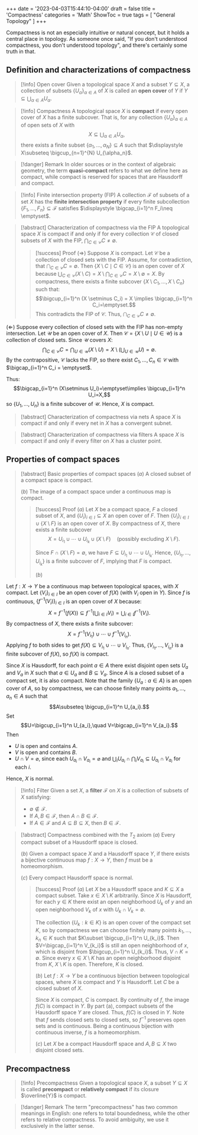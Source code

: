 +++
date = '2023-04-03T15:44:10-04:00'
draft = false
title = 'Compactness'
categories = 'Math'
ShowToc = true
tags = [ "General Topology" ]
+++

Compactness is not an especially intuitive or natural concept, but it holds a central place in topology. As someone once said, "If you don't understood compactness, you don't understood topology", and there's certainly some truth in that.
## Definition and characterizations of compactness

> [!info] Open cover
> Given a topological space $X$ and a subset $Y\subseteq X$, a collection of subsets $\{U_{\alpha}\}_{\alpha\in A}$ of $X$ is called an **open cover** of $Y$ if $\displaystyle Y\subseteq \bigcup_{\alpha\in A} U_{\alpha}$.

> [!info] Compactness
> A topological space $X$ is **compact** if every open cover of $X$ has a finite subcover. That is, for any collection $\{U_\alpha\}_{\alpha\in A}$ of open sets of $X$ with $$X\subseteq \bigcup_{\alpha\in A} U_\alpha,$$ there exists a finite subset $\{\alpha_1,\dots,\alpha_N\}\subseteq A$ such that $\displaystyle X\subseteq \bigcup_{n=1}^{N} U_{\alpha_n}$.

> [!danger] Remark
> In older sources or in the context of algebraic geometry, the term **quasi-compact** refers to what we define here as compact, while compact is reserved for spaces that are Hausdorff and compact.

> [!info] Finite intersection property (FIP)
> A collection $\mathcal{F}$ of subsets of a set $X$ has the **finite intersection property** if every finite subcollection $\{F_1,\dots,F_n\}\subseteq \mathcal{F}$ satisfies $\displaystyle \bigcap_{i=1}^n F_i\neq \emptyset$.

> [!abstract] Characterization of compactness via the FIP
> A topological space $X$ is compact if and only if for every collection $\mathcal{C}$ of closed subsets of $X$ with the FIP, $\displaystyle \bigcap_{C\in \mathcal{C}} C\neq \emptyset$.
> > [!success] Proof
> > $(\Rightarrow)$ Suppose $X$ is compact. Let $\mathcal{C}$ be a collection of closed sets with the FIP. Assume, for contradiction, that $\bigcap_{C\in \mathcal{C}} C=\emptyset$. Then $\{X\setminus C\mid C\in \mathcal{C}\}$ is an open cover of $X$ because $\bigcup_{C\in \mathcal{C}} (X\setminus C)=X\setminus \bigcap_{C\in \mathcal{C}} C=X\setminus \emptyset=X$. By compactness, there exists a finite subcover $\{X \setminus C_1, \dots, X \setminus C_n\}$ such that: $$\bigcup_{i=1}^n (X \setminus C_i) = X \implies \bigcap_{i=1}^n C_i=\emptyset.$$
  This contradicts the FIP of $\mathcal{C}$. Thus, $\bigcap_{C \in \mathcal{C}} C \neq \emptyset$.  

$(\Leftarrow)$ Suppose every collection of closed sets with the FIP has non-empty intersection. Let $\mathcal{U}$ be an open cover of $X$. Then $\mathcal{C} = \{X \setminus U \mid U \in \mathcal{U}\}$ is a collection of closed sets. Since $\mathcal{U}$ covers $X$:  
$$\bigcap_{C \in \mathcal{C}} C = \bigcap_{U \in \mathcal{U}} (X \setminus U) = X \setminus \left( \bigcup_{U \in \mathcal{U}} U \right) = \emptyset.$$
  By the contrapositive, $\mathcal{C}$ lacks the FIP, so there exist $C_1, \dots, C_n \in \mathcal{C}$ with $\bigcap_{i=1}^n C_i = \emptyset$.

Thus: $$\bigcap_{i=1}^n (X\setminus U_i)=\emptyset\implies \bigcup_{i=1}^n U_i=X,$$so $\{U_1, \dots, U_n\}$ is a finite subcover of $\mathcal{U}$. Hence, $X$ is compact.

> [!abstract] Characterization of compactness via nets
> A space $X$ is compact if and only if every net in $X$ has a convergent subnet.

> [!abstract] Characterization of compactness via filters
> A space $X$ is compact if and only if every filter on $X$ has a cluster point.
## Properties of compact spaces

> [!abstract] Basic properties of compact spaces
> $(a)$ A closed subset of a compact space is compact.
> 
> $(b)$ The image of a compact space under a continuous map is compact.
> > [!success] Proof
> > $(a)$ Let $X$ be a compact space, $F$ a closed subset of $X$, and $\{U_i\}_{i\in I}\subseteq X$ an open cover of $F$. Then $\{U_i\}_{i\in I}\cup \{X\setminus F\}$ is an open cover of $X$. By compactness of $X$, there exists a finite subcover $$X=U_{i_1}\cup \cdots\cup U_{i_k}\cup (X\setminus F)\quad (\text{possibly excluding }X\setminus F).$$
> > 
> > Since $F\cap (X\setminus F)=\emptyset$, we have $F\subseteq U_{i_1} \cup \cdots \cup U_{i_k}$. Hence, $\{U_{i_1},\dots,U_{i_k}\}$ is a finite subcover of $F$, implying that $F$ is compact.
> > 
> > $(b)$

Let $f:X\to Y$ be a continuous map between topological spaces, with $X$ compact. Let $\{V_i\}_{i \in I}$ be an open cover of $f(X)$ (with $V_i$ open in $Y$). Since $f$ is continuous, $\{f^{-1}(V_i)\}_{i\in I}$ is an open cover of $X$ because:
$$X=f^{-1}(f(X))\subseteq f^{-1}\left(\bigcup_{i\in I} V_i\right)=\bigcup_{i\in I} f^{-1}(V_i).$$
By compactness of $X$, there exists a finite subcover:
$$X=f^{-1}(V_{i_1})\cup\cdots \cup f^{-1}(V_{i_n}).$$
Applying $f$ to both sides to get $f(X)\subseteq V_{i_1}\cup \cdots\cup V_{i_n}$. Thus, $\{V_{i_1}, \dots, V_{i_n}\}$ is a finite subcover of $f(X)$, so $f(X)$ is compact.


Since $X$ is Hausdorff, for each point $a\in A$ there exist disjoint open sets $U_a$ and $V_a$ in $X$ such that $a\in U_a$ and $B\subseteq V_a$. Since $A$ is a closed subset of a compact set, it is also compact. Note that the family $\{U_a:a\in A\}$ is an open cover of $A$, so by compactness, we can choose finitely many points $a_1,\dots,a_n\in A$ such that
$$A\subseteq \bigcup_{i=1}^n U_{a_i}.$$
Set $$U=\bigcup_{i=1}^n U_{a_i},\quad V=\bigcap_{i=1}^n V_{a_i}.$$Then
   * $U$ is open and contains $A$.
   * $V$ is open and contains $B$.
   * $U\cap V = \varnothing$, since each $U_{a_i}\cap V_{a_i}=\varnothing$ and $\bigcup_i U_{a_i}\cap\bigcap_i V_{a_i} \subseteq U_{a_i}\cap V_{a_i}$ for each $i$.

Hence, $X$ is normal.

> [!info] Filter
> Given a set $X$, a **filter** $\mathcal{F}$ on $X$ is a collection of subsets of $X$ satisfying:
> - $\emptyset\notin \mathcal{F}$.
> - If $A,B\in \mathcal{F}$, then $A\cap B\in \mathcal{F}$.
> - If $A\in \mathcal{F}$ and $A\subseteq B\subseteq X$, then $B\in \mathcal{F}$.

> [!abstract] Compactness combined with the $T_2$ axiom
> $(a)$ Every compact subset of a Hausdorff space is closed.
> 
> $(b)$ Given a compact space $X$ and a Hausdorff space $Y$, if there exists a bijective continuous map $f:X\to Y$, then $f$ must be a homeomorphism.
> 
> $(c)$ Every compact Hausdorff space is normal.
> > [!success] Proof
> > $(a)$ Let $X$ be a Hausdorff space and $K\subseteq X$ a compact subset. Take $x\in X\setminus K$ arbitrarily. Since $X$ is Hausdorff, for each $y\in K$ there exist an open neighborhood $U_k$ of $y$ and an open neighborhood $V_k$ of $x$ with $U_k\cap V_k=\emptyset$.
> > 
> > The collection $\{U_k:k\in K\}$ is an open cover of the compact set $K$, so by compactness we can choose finitely many points $k_1,\dots,k_n\in K$ such that $K\subset \bigcup_{i=1}^n U_{k_i}$. Then $V=\bigcap_{i=1}^n V_{k_i}$ is still an open neighborhood of $x$, which is disjoint from $\bigcup_{i=1}^n U_{k_i}$.  Thus, $V\cap K=\emptyset$. Since every $x\in X\setminus K$ has an open neighborhood disjoint from $K$, $X\setminus K$ is open. Therefore, $K$ is closed.
> > 
> > $(b)$ Let $f:X\to Y$ be a continuous bijection between topological spaces, where $X$ is compact and $Y$ is Hausdorff. Let $C$ be a closed subset of $X$.
> > 
> > Since $X$ is compact, $C$ is compact. By continuity of $f$, the image $f(C)$ is compact in $Y$. By part (a), compact subsets of the Hausdorff space $Y$ are closed. Thus, $f(C)$ is closed in $Y$. Note that $f$ sends closed sets to closed sets, so $f^{-1}$ preserves open sets and is continuous.  Being a continuous bijection with continuous inverse, $f$ is a homeomorphism.
> > 
> > $(c)$ Let $X$ be a compact Hausdorff space and $A,B\subseteq X$ two disjoint closed sets.
## Precompactness

> [!info] Precompactness
> Given a topological space $X$, a subset $Y\subseteq X$ is called **precompact** or **relatively compact** if its closure $\overline{Y}$ is compact.  

> [!danger] Remark
> The term "precompactness" has two common meanings in English: one refers to total boundedness, while the other refers to relative compactness. To avoid ambiguity, we use it exclusively in the latter sense.

